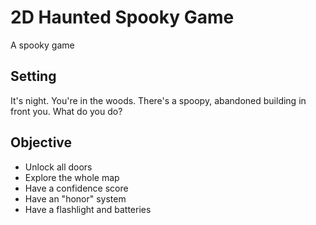 # 2D Haunted Spooky Game
A spooky game

## Setting

It's night. You're in the woods. There's a spoopy, abandoned building in front you. What do you do?

## Objective
- Unlock all doors
- Explore the whole map
- Have a confidence score
- Have an "honor" system
- Have a flashlight and batteries